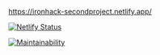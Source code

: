 https://ironhack-secondproject.netlify.app/

[![Netlify Status](https://api.netlify.com/api/v1/badges/aa093efe-24cf-4edd-be79-7a3db5ea6ee4/deploy-status)](https://app.netlify.com/projects/ironhack-secondproject/deploys)

[![Maintainability](https://qlty.sh/badges/23070675-7f71-4d12-82c1-ebcd3438955e/maintainability.svg)](https://qlty.sh/gh/VladimirMastepanov/projects/IronHack-Todo)
